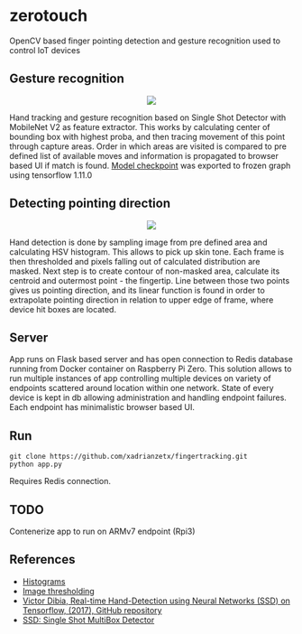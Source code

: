 # zerotouch


OpenCV based finger pointing detection and gesture recognition used to control IoT devices

## Gesture recognition

<p align="center">
<image src="https://github.com/xadrianzetx/fingertracking/blob/master/assets/ht2.gif"></image>
</p>


Hand tracking and gesture recognition based on Single Shot Detector with MobileNet V2 as feature extractor. This works by calculating center of bounding box with highest proba, and then tracing movement of this point through capture areas. Order in which areas are visited is compared to pre defined list of available moves and information is propagated to browser based UI if match is found. [Model checkpoint](https://github.com/victordibia/handtracking/tree/master/model-checkpoint/ssdlitemobilenetv2) was exported to frozen graph using tensorflow 1.11.0

## Detecting pointing direction

<p align="center">
<image src="https://github.com/xadrianzetx/fingertracking/blob/master/assets/ft5.gif"></image>
</p>


Hand detection is done by sampling image from pre defined area and calculating HSV histogram. This allows to pick up skin tone. Each frame is then thresholded and pixels falling out of calculated distribution are masked. Next step is to create contour of non-masked area, calculate its centroid and outermost point - the fingertip. Line between those two points gives us pointing direction, and its linear function is found in order to extrapolate pointing direction in relation to upper edge of frame, where device hit boxes are located.

## Server

App runs on Flask based server and has open connection to Redis database running from Docker container on Raspberry Pi Zero. This solution allows to run multiple instances of app controlling multiple devices on variety of endpoints scattered around location within one network. State of every device is kept in db allowing administration and handling endpoint failures. Each endpoint has minimalistic browser based UI.

## Run

```
git clone https://github.com/xadrianzetx/fingertracking.git
python app.py
```

Requires Redis connection.

## TODO

Contenerize app to run on ARMv7 endpoint (Rpi3)

## References

* [Histograms](https://docs.opencv.org/3.1.0/d1/db7/tutorial_py_histogram_begins.html)
* [Image thresholding](https://en.wikipedia.org/wiki/Thresholding_(image_processing))
* [Victor Dibia, Real-time Hand-Detection using Neural Networks (SSD) on Tensorflow, (2017), GitHub repository](https://github.com/victordibia/handtracking)
* [SSD: Single Shot MultiBox Detector](https://arxiv.org/abs/1512.02325)